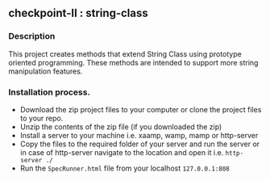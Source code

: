 ## checkpoint-II : string-class

### Description
This project creates methods that extend String Class using prototype oriented programming. These methods are intended to support more string manipulation features.

### Installation process.

- Download the zip project files to your computer or clone the project files to your repo.
- Unzip the contents of the zip file (if you downloaded the zip)
- Install a server to your machine i.e. xaamp, wamp, mamp or http-server
- Copy the files to the required folder of your server and run the server or in case of http-server navigate to the location and open it i.e. `http-server ./`
- Run the `SpecRunner.html` file from your localhost `127.0.0.1:808`
